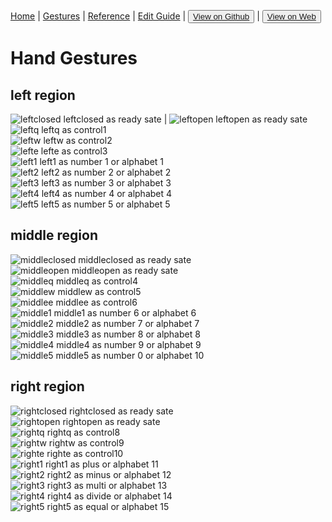 [Home](/README.md) | [Gestures](/gestures.md) | [Reference](/reference.md) | [Edit Guide](/editguide.md) | <button class="nav" ><a href="https://github.com/whatifif/handgesture/">View on Github</a></button>  |  <button class="nav" ><a href="https://whatifif.github.io/handgesture/">View on Web</a></button>


# Hand Gestures



## left region
![leftclosed](/resources/gestures/lc.jpg)  leftclosed as ready sate  |
![leftopen](/resources/gestures/lo.jpg)  leftopen as ready sate  
![leftq](/resources/gestures/lq.jpg)  leftq as control1  
![leftw](/resources/gestures/lw.jpg)  leftw as control2  
![lefte](/resources/gestures/le.jpg)  lefte as control3  
![left1](/resources/gestures/l1.jpg)  left1 as number 1 or alphabet 1  
![left2](/resources/gestures/l2.jpg)  left2 as number 2 or alphabet 2  
![left3](/resources/gestures/l3.jpg)  left3 as number 3 or alphabet 3  
![left4](/resources/gestures/l4.jpg)  left4 as number 4 or alphabet 4  
![left5](/resources/gestures/l5.jpg)  left5 as number 5 or alphabet 5  



## middle region
![middleclosed](/resources/gestures/mc.jpg)  middleclosed as ready sate  
![middleopen](/resources/gestures/mo.jpg)  middleopen as ready sate  
![middleq](/resources/gestures/mq.jpg)  middleq as control4  
![middlew](/resources/gestures/mw.jpg)  middlew as control5  
![middlee](/resources/gestures/me.jpg)  middlee as control6  
![middle1](/resources/gestures/m1.jpg)  middle1 as number 6 or alphabet 6  
![middle2](/resources/gestures/m2.jpg)  middle2 as number 7 or alphabet 7  
![middle3](/resources/gestures/m3.jpg)  middle3 as number 8 or alphabet 8  
![middle4](/resources/gestures/m4.jpg)  middle4 as number 9 or alphabet 9  
![middle5](/resources/gestures/m5.jpg)  middle5 as number 0 or alphabet 10  



## right region
![rightclosed](/resources/gestures/rc.jpg)  rightclosed as ready sate  
![rightopen](/resources/gestures/ro.jpg)  rightopen as ready sate  
![rightq](/resources/gestures/rq.jpg)  rightq as control8  
![rightw](/resources/gestures/rw.jpg)  rightw as control9  
![righte](/resources/gestures/re.jpg)  righte as control10  
![right1](/resources/gestures/r1.jpg)  right1 as plus or alphabet 11  
![right2](/resources/gestures/r2.jpg)  right2 as minus or alphabet 12  
![right3](/resources/gestures/r3.jpg)  right3 as multi or alphabet 13  
![right4](/resources/gestures/r4.jpg)  right4 as divide or alphabet 14  
![right5](/resources/gestures/r5.jpg)  right5 as equal  or alphabet 15  
